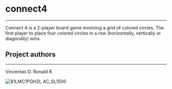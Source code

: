 # connect4
---
Connect 4 is a 2-player board game involving a grid of colored circles. The first player to place four colored circles in a row (horizontally, vertically or diagonally) wins.

## Project authors
---
Vincentas D.
Ronald R.

![81LMC1PQH2L _AC_SL1500_](https://user-images.githubusercontent.com/35348750/171259579-1397779d-bfa7-4220-87fc-43a6b6fea89c.jpg)
